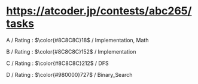 # https://atcoder.jp/contests/abc265/tasks

A / Rating : $\color{#8C8C8C}18$ / Implementation, Math

B / Rating : $\color{#8C8C8C}152$ / Implementation

C / Rating : $\color{#8C8C8C}212$ / DFS

D / Rating : $\color{#980000}727$ / Binary_Search

